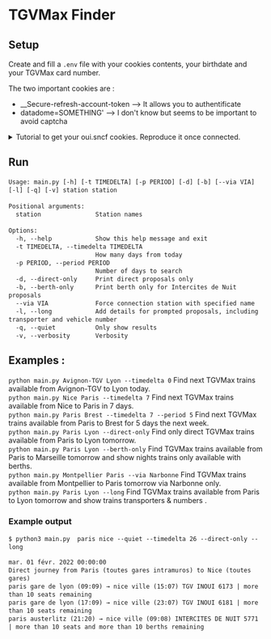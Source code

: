 # TGVMax Finder


## Setup

Create and fill a `.env` file with your cookies contents, your birthdate and your TGVMax card number.

The two important cookies are : 
  - __Secure-refresh-account-token --> It allows you to authentificate 
  - datadome=SOMETHING' --> I don't know but seems to be important to avoid captcha 
  
<details>
  <summary>Tutorial to get your oui.sncf cookies. Reproduce it once connected. </summary>

![](docs/get-ouisncf-cookies-tutorial.gif)

</details>

## Run
```
Usage: main.py [-h] [-t TIMEDELTA] [-p PERIOD] [-d] [-b] [--via VIA] [-l] [-q] [-v] station station

Positional arguments:
  station               Station names

Options:
  -h, --help            Show this help message and exit
  -t TIMEDELTA, --timedelta TIMEDELTA
                        How many days from today
  -p PERIOD, --period PERIOD
                        Number of days to search
  -d, --direct-only     Print direct proposals only
  -b, --berth-only      Print berth only for Intercites de Nuit proposals
  --via VIA             Force connection station with specified name
  -l, --long            Add details for prompted proposals, including transporter and vehicle number
  -q, --quiet           Only show results
  -v, --verbosity       Verbosity
```
## Examples :

`python main.py Avignon-TGV Lyon --timedelta 0` Find next TGVMax trains available from Avignon-TGV to Lyon today.  
`python main.py Nice Paris --timedelta 7` Find next TGVMax trains available from Nice to Paris in 7 days.  
`python main.py Paris Brest --timedelta 7 --period 5` Find next TGVMax trains available from Paris to Brest for 5 days the next week.  
`python main.py Paris Lyon --direct-only` Find only direct TGVMax trains available from Paris to Lyon tomorrow.  
`python main.py Paris Lyon --berth-only` Find TGVMax trains available from Paris to Marseille tomorrow and show nights trains only available with berths.  
`python main.py Montpellier Paris --via Narbonne` Find TGVMax trains available from Montpellier to Paris tomorrow via Narbonne only.  
`python main.py Paris Lyon --long` Find TGVMax trains available from Paris to Lyon tomorrow and show trains transporters & numbers .



### Example output
```shell
$ python3 main.py  paris nice --quiet --timedelta 26 --direct-only --long
```
```
mar. 01 févr. 2022 00:00:00
Direct journey from Paris (toutes gares intramuros) to Nice (toutes gares)
paris gare de lyon (09:09) → nice ville (15:07) TGV INOUI 6173 | more than 10 seats remaining  
paris gare de lyon (17:09) → nice ville (23:07) TGV INOUI 6181 | more than 10 seats remaining  
paris austerlitz (21:20) → nice ville (09:08) INTERCITES DE NUIT 5771 | more than 10 seats and more than 10 berths remaining  
```

